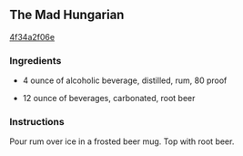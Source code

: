## The Mad Hungarian

[4f34a2f06e](http://www.food.com/recipe/the-mad-hungarian-329626)

### Ingredients

 - 4 ounce of alcoholic beverage, distilled, rum, 80 proof

 - 12 ounce of beverages, carbonated, root beer

### Instructions

Pour rum over ice in a frosted beer mug. Top with root beer.
